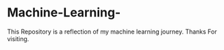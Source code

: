 # Machine-Learning-
This Repository is a reflection of my machine learning journey. Thanks For visiting.
